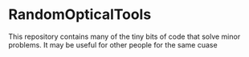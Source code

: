 # RandomOpticalTools
This repository contains many of the tiny bits of code that solve minor problems. It may be useful for other people for the same cuase
